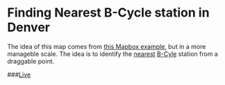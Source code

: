 # Finding Nearest B-Cycle station in Denver

The idea of this map comes from [this Mapbox example](https://www.mapbox.com/labs/turf-bikeshare/), but in a more manageble scale. The idea is to identify the [nearest](http://turfjs.org/static/docs/module-turf_nearest.html) [B-Cyle](https://denver.bcycle.com/) station from a draggable point. 

###[Live](https://rawgit.com/Ricardo-C-Oliveira/bcycle-near-station/master/main.html)
